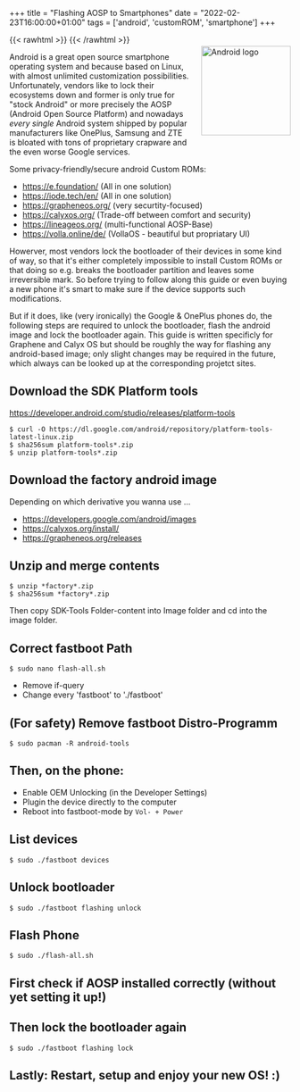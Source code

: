 +++
title = "Flashing AOSP to Smartphones"
date = "2022-02-23T16:00:00+01:00"
tags  = ['android', 'customROM', 'smartphone']
+++

{{< rawhtml >}}
    <img src="/posts/Android_logo.png" alt="Android logo" style="float: right; height: 160px; margin: 20px 0px 20px 20px;">
{{< /rawhtml >}}

Android is a great open source smartphone operating system and because based on Linux, with almost unlimited customization possibilities. Unfortunately, vendors like to lock their ecosystems down and former is only true for "stock Android" or more precisely the AOSP (Android Open Source Platform) and nowadays _every single_ Android system shipped by popular manufacturers like OnePlus, Samsung and ZTE is bloated with tons of proprietary crapware and the even worse Google services.

Some privacy-friendly/secure android Custom ROMs:
- https://e.foundation/ (All in one solution)
- https://iode.tech/en/ (All in one solution)
- https://grapheneos.org/ (very securtity-focused)
- https://calyxos.org/ (Trade-off between comfort and security)
- https://lineageos.org/ (multi-functional AOSP-Base)
- https://volla.online/de/ (VollaOS - beautiful but propriatary UI)

Howerver, most vendors lock the bootloader of their devices in some kind of way, so that it's either completely impossible to install Custom ROMs or that doing so e.g. breaks the bootloader partition and leaves some irreversible mark.
So before trying to follow along this guide or even buying a new phone it's smart to make sure if the device supports such modifications.

But if it does, like (very ironically) the Google & OnePlus phones do, the following steps are required to unlock the bootloader, flash the android image and lock the bootloader again. This guide is written specificly for Graphene and Calyx OS but should be roughly the way for flashing any android-based image; only slight changes may be required in the future, which always can be looked up at the corresponding projetct sites.

## Download the SDK Platform tools
https://developer.android.com/studio/releases/platform-tools

```
$ curl -O https://dl.google.com/android/repository/platform-tools-latest-linux.zip
$ sha256sum platform-tools*.zip
$ unzip platform-tools*.zip
```

## Download the factory android image
Depending on which derivative you wanna use ...

- https://developers.google.com/android/images
- https://calyxos.org/install/
- https://grapheneos.org/releases

## Unzip and merge contents
```
$ unzip *factory*.zip
$ sha256sum *factory*.zip
```

Then copy SDK-Tools Folder-content into Image folder and cd into the image folder.

## Correct fastboot Path
```
$ sudo nano flash-all.sh
```
- Remove if-query
- Change every 'fastboot' to './fastboot'

## (For safety) Remove fastboot Distro-Programm
```
$ sudo pacman -R android-tools
```

## Then, on the phone:
- Enable OEM Unlocking (in the Developer Settings)
- Plugin the device directly to the computer
- Reboot into fastboot-mode by `Vol- + Power`

## List devices
```
$ sudo ./fastboot devices
```

## Unlock bootloader
```
$ sudo ./fastboot flashing unlock
```

## Flash Phone
```
$ sudo ./flash-all.sh
```

## First check if AOSP installed correctly (without yet setting it up!) 
## Then lock the bootloader again
```
$ sudo ./fastboot flashing lock
```
## Lastly: Restart, setup and enjoy your new OS! :)
